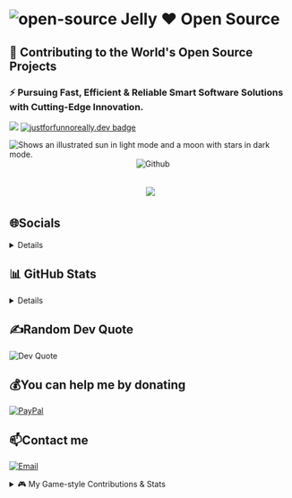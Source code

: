 # ![open-source](https://user-images.githubusercontent.com/79493862/130308685-60eee7b7-120a-45ae-8a41-35d090ae335c.png) Jelly ❤️ Open Source

## 🚀 Contributing to the World's Open Source Projects
### ⚡ Pursuing Fast, Efficient & Reliable Smart Software Solutions with Cutting-Edge Innovation.
[![](https://visitcount.itsvg.in/api?id=JellyObjeck&icon=2&color=11)](https://visitcount.itsvg.in)
[![justforfunnoreally.dev badge](https://img.shields.io/badge/justforfunnoreally-dev-9ff)](https://justforfunnoreally.dev)


<picture>
  <source media="(prefers-color-scheme: dark)" srcset="https://github.com/user-attachments/assets/35e9158f-be84-4828-bc34-e1b43467700a">
  <source media="(prefers-color-scheme: light)" srcset="https://github.com/user-attachments/assets/e3b8b56e-ad54-4a1c-a441-b2aff0a06b03">
  <img alt="Shows an illustrated sun in light mode and a moon with stars in dark mode." src="https://user-images.githubusercontent.com/25423296/163456779-a8556205-d0a5-45e2-ac17-42d089e3c3f8.png">
</picture>

<img width="55%" align="right" alt="Github" src="https://raw.githubusercontent.com/onimur/.github/master/.resources/git-header.svg" />

<h1 align="center">
  <a href="https://git.io/typing-svg">
    <img src="https://readme-typing-svg.herokuapp.com/?color=%23F18900&lines=Hello+There!+👋;Pleased+to+meet+you!;&center=true&size=30">
  </a>
</h1>


## 🌐Socials

[//]: # (<details>)

[//]: # (<summary>Details</summary>)

[//]: # ()
[//]: # ([![Discord]&#40;https://img.shields.io/badge/Discord-%237289DA.svg?logo=discord&logoColor=white&#41;]&#40;https://discord.com/users/erbanku&#41; [![Instagram]&#40;https://img.shields.io/badge/Instagram-%23E4405F.svg?logo=Instagram&logoColor=white&#41;]&#40;https://instagram.com/erbanku&#41; [![LinkedIn]&#40;https://img.shields.io/badge/LinkedIn-%230077B5.svg?logo=linkedin&logoColor=white&#41;]&#40;https://linkedin.com/in/erbanku&#41; [![Reddit]&#40;https://img.shields.io/badge/Reddit-%23FF4500.svg?logo=Reddit&logoColor=white&#41;]&#40;https://reddit.com/user/erbankuglobal&#41; [![TikTok]&#40;https://img.shields.io/badge/TikTok-%23000000.svg?logo=TikTok&logoColor=white&#41;]&#40;https://tiktok.com/@erbanku&#41; [![Twitter]&#40;https://img.shields.io/badge/Twitter-%231DA1F2.svg?logo=Twitter&logoColor=white&#41;]&#40;https://twitter.com/erbanku&#41;)

[//]: # ()
[//]: # (</details>)

<details>
## 💻 Tech Stack

![header_](https://github.com/erbanku/erbanku/assets/79493862/543c5ef4-bae2-45c3-9742-04af4b56cda1)![C++](https://img.shields.io/badge/c++-%2300599C.svg?style=flat&logo=c%2B%2B&logoColor=white)![CSS3](https://img.shields.io/badge/css3-%231572B6.svg?style=flat&logo=css3&logoColor=white) 
![Firebase](https://img.shields.io/badge/firebase-%23039BE5.svg?style=flat&logo=firebase)
![Swagger](https://img.shields.io/badge/-Swagger-%23Clojure?style=flat&logo=swagger&logoColor=white)
![C](https://img.shields.io/badge/c-%2300599C.svg?style=flat&logo=c&logoColor=white) 
![HTML5](https://img.shields.io/badge/html5-%23E34F26.svg?style=flat&logo=html5&logoColor=white)
![Go](https://img.shields.io/badge/go-%2300ADD8.svg?style=flat&logo=go&logoColor=white)
![JavaScript](https://img.shields.io/badge/javascript-%23323330.svg?style=flat&logo=javascript&logoColor=%23F7DF1E)  
![Julia](https://img.shields.io/badge/-Julia-9558B2?style=flat&logo=julia&logoColor=white) 
![LaTeX](https://img.shields.io/badge/latex-%23008080.svg?style=flat&logo=latex&logoColor=white) 
![Markdown](https://img.shields.io/badge/markdown-%23000000.svg?style=flat&logo=markdown&logoColor=white) 
![Python](https://img.shields.io/badge/python-3670A0?style=flat&logo=python&logoColor=ffdd54)
![Shell Script](https://img.shields.io/badge/shell_script-%23121011.svg?style=flat&logo=gnu-bash&logoColor=white) 
![Rust](https://img.shields.io/badge/rust-%23000000.svg?style=flat&logo=rust&logoColor=white) 
![R](https://img.shields.io/badge/r-%23276DC3.svg?style=flat&logo=r&logoColor=white) 
![AWS](https://img.shields.io/badge/AWS-%23FF9900.svg?style=flat&logo=amazon-aws&logoColor=white)
![Azure](https://img.shields.io/badge/azure-%230072C6.svg?style=flat&logo=azure-devops&logoColor=white) 
![Google Cloud](https://img.shields.io/badge/Google%20Cloud-%234285F4.svg?style=flat&logo=google-cloud&logoColor=white) 
![Vercel](https://img.shields.io/badge/vercel-%23000000.svg?style=flat&logo=vercel&logoColor=white)
![Netlify](https://img.shields.io/badge/netlify-%23000000.svg?style=flat&logo=netlify&logoColor=#00C7B7)
![Heroku](https://img.shields.io/badge/heroku-%23430098.svg?style=flat&logo=heroku&logoColor=white) 
![DigitalOcean](https://img.shields.io/badge/DigitalOcean-%230167ff.svg?style=flat&logo=digitalOcean&logoColor=white) 
![Anaconda](https://img.shields.io/badge/Anaconda-%2344A833.svg?style=flat&logo=anaconda&logoColor=white) 
![Angular](https://img.shields.io/badge/angular-%23DD0031.svg?style=flat&logo=angular&logoColor=white) 
![Angular.js](https://img.shields.io/badge/angular.js-%23E23237.svg?style=flat&logo=angularjs&logoColor=white) 
![Ant-Design](https://img.shields.io/badge/-AntDesign-%230170FE?style=flat&logo=ant-design&logoColor=white)
![Bootstrap](https://img.shields.io/badge/bootstrap-%23563D7C.svg?style=flat&logo=bootstrap&logoColor=white) 
![Django](https://img.shields.io/badge/django-%23092E20.svg?style=flat&logo=django&logoColor=white) 
![Fastify](https://img.shields.io/badge/fastify-%23000000.svg?style=flat&logo=fastify&logoColor=white) 
![Gatsby](https://img.shields.io/badge/Gatsby-%23663399.svg?style=flat&logo=gatsby&logoColor=white) 
![Rails](https://img.shields.io/badge/rails-%23CC0000.svg?style=flat&logo=ruby-on-rails&logoColor=white) 
![Qt](https://img.shields.io/badge/Qt-%23217346.svg?style=flat&logo=Qt&logoColor=white) 
![NuxtJS](https://img.shields.io/badge/Nuxt-black?style=flat&logo=nuxt.js&logoColor=white) 
![NodeJS](https://img.shields.io/badge/node.js-6DA55F?style=flat&logo=node.js&logoColor=white) 
![Next JS](https://img.shields.io/badge/Next-black?style=flat&logo=next.js&logoColor=white)
![React](https://img.shields.io/badge/react-%2320232a.svg?style=flat&logo=react&logoColor=%2361DAFB)![React Native](https://img.shields.io/badge/react_native-%2320232a.svg?style=flat&logo=react&logoColor=%2361DAFB)![SASS](https://img.shields.io/badge/SASS-hotpink.svg?style=flat&logo=SASS&logoColor=white)![Socket.io](https://img.shields.io/badge/Socket.io-black?style=flat&logo=socket.io&badgeColor=010101)![Vue.js](https://img.shields.io/badge/vuejs-%2335495e.svg?style=flat&logo=vuedotjs&logoColor=%234FC08D)![Stylus](https://img.shields.io/badge/stylus-%23ff6347.svg?style=flat&logo=stylus&logoColor=white)![Svelte](https://img.shields.io/badge/svelte-%23f1413d.svg?style=flat&logo=svelte&logoColor=white)![TailwindCSS](https://img.shields.io/badge/tailwindcss-%2338B2AC.svg?style=flat&logo=tailwind-css&logoColor=white)![Threejs](https://img.shields.io/badge/threejs-black?style=flat&logo=three.js&logoColor=white) ![Yarn](https://img.shields.io/badge/yarn-%232C8EBB.svg?style=flat&logo=yarn&logoColor=white) ![Webpack](https://img.shields.io/badge/webpack-%238DD6F9.svg?style=flat&logo=webpack&logoColor=black) ![Nginx](https://img.shields.io/badge/nginx-%23009639.svg?style=flat&logo=nginx&logoColor=white) ![MicrosoftSQLServer](https://img.shields.io/badge/Microsoft%20SQL%20Sever-CC2927?style=flat&logo=microsoft%20sql%20server&logoColor=white) ![MySQL](https://img.shields.io/badge/mysql-%2300f.svg?style=flat&logo=mysql&logoColor=white) ![MongoDB](https://img.shields.io/badge/MongoDB-%234ea94b.svg?style=flat&logo=mongodb&logoColor=white) ![SQLite](https://img.shields.io/badge/sqlite-%2307405e.svg?style=flat&logo=sqlite&logoColor=white) ![Postgres](https://img.shields.io/badge/postgres-%23316192.svg?style=flat&logo=postgresql&logoColor=white) ![Redis](https://img.shields.io/badge/redis-%23DD0031.svg?style=flat&logo=redis&logoColor=white) ![Adobe After Effects](https://img.shields.io/badge/Adobe%20After%20Effects-9999FF.svg?style=flat&logo=Adobe%20After%20Effects&logoColor=white) ![Adobe Audition](https://img.shields.io/badge/Adobe%20Audition-9999FF.svg?style=flat&logo=Adobe%20Audition&logoColor=white) ![Adobe Dreamweaver](https://img.shields.io/badge/Adobe%20Dreamweaver-FF61F6.svg?style=flat&logo=Adobe%20Dreamweaver&logoColor=white) ![Adobe Illustrator](https://img.shields.io/badge/adobeillustrator-%23FF9A00.svg?style=flat&logo=adobeillustrator&logoColor=white) ![Adobe Photoshop](https://img.shields.io/badge/adobephotoshop-%2331A8FF.svg?style=flat&logo=adobephotoshop&logoColor=white) ![Adobe Premiere Pro](https://img.shields.io/badge/Adobe%20Premiere%20Pro-9999FF.svg?style=flat&logo=Adobe%20Premiere%20Pro&logoColor=white)  ![Figma](https://img.shields.io/badge/figma-%23F24E1E.svg?style=flat&logo=figma&logoColor=white) ![Dribbble](https://img.shields.io/badge/Dribbble-EA4C89?style=flat&logo=dribbble&logoColor=white) ![Canva](https://img.shields.io/badge/Canva-%2300C4CC.svg?style=flat&logo=Canva&logoColor=white) ![Sketch](https://img.shields.io/badge/Sketch-FFB387?style=flat&logo=sketch&logoColor=black) ![Pandas](https://img.shields.io/badge/pandas-%23150458.svg?style=flat&logo=pandas&logoColor=white) ![PyTorch](https://img.shields.io/badge/PyTorch-%23EE4C2C.svg?style=flat&logo=PyTorch&logoColor=white) ![TensorFlow](https://img.shields.io/badge/TensorFlow-%23FF6F00.svg?style=flat&logo=TensorFlow&logoColor=white) ![NumPy](https://img.shields.io/badge/numpy-%23013243.svg?style=flat&logo=numpy&logoColor=white) ![LINUX](https://img.shields.io/badge/Linux-FCC624?style=flat&logo=linux&logoColor=black) ![Ansible](https://img.shields.io/badge/ansible-%231A1918.svg?style=flat&logo=ansible&logoColor=white) ![CMake](https://img.shields.io/badge/CMake-%23008FBA.svg?style=flat&logo=cmake&logoColor=white) ![Confluence](https://img.shields.io/badge/confluence-%23172BF4.svg?style=flat&logo=confluence&logoColor=white) ![Postman](https://img.shields.io/badge/Postman-FF6C37?style=flat&logo=postman&logoColor=white) ![Portfolio](https://img.shields.io/badge/Portfolio-%23000000.svg?style=flat&logo=firefox&logoColor=#FF7139) ![Notion](https://img.shields.io/badge/Notion-%23000000.svg?style=flat&logo=notion&logoColor=white) ![Trello](https://img.shields.io/badge/Trello-%23026AA7.svg?style=flat&logo=Trello&logoColor=white) ![Terraform](https://img.shields.io/badge/terraform-%235835CC.svg?style=flat&logo=terraform&logoColor=white) ![Kubernetes](https://img.shields.io/badge/kubernetes-%23326ce5.svg?style=flat&logo=kubernetes&logoColor=white) ![Jira](https://img.shields.io/badge/jira-%230A0FFF.svg?style=flat&logo=jira&logoColor=white) ![Raspberry Pi](https://img.shields.io/badge/-RaspberryPi-C51A4A?style=flat&logo=Raspberry-Pi) ![ElasticSearch](https://img.shields.io/badge/-ElasticSearch-005571?style=flat&logo=elasticsearch) ![ESLint](https://img.shields.io/badge/ESLint-4B3263?style=flat&logo=eslint&logoColor=white) ![Docker](https://img.shields.io/badge/docker-%230db7ed.svg?style=flat&logo=docker&logoColor=white)![Flink](https://img.shields.io/badge/Flink-%23E52C2C.svg?style=flat&logo=apache-flink&logoColor=white)![Kafka](https://img.shields.io/badge/Kafka-%23F05A28.svg?style=flat&logo=apache-kafka&logoColor=white)![Hadoop](https://img.shields.io/badge/Hadoop-%23FF7F00.svg?style=flat&logo=apache-hadoop&logoColor=white)![Hive](https://img.shields.io/badge/Hive-%23EC6813.svg?style=flat&logo=apache-hive&logoColor=white)![Spark](https://img.shields.io/badge/Spark-%23E25A1C.svg?style=flat&logo=apache-spark&logoColor=white)
![Flink](https://img.shields.io/badge/Flink-%23E52C2C.svg?style=flat&logo=apache-flink&logoColor=white)
![Kafka](https://img.shields.io/badge/Kafka-%23F05A28.svg?style=flat&logo=apache-kafka&logoColor=white)
![Hadoop](https://img.shields.io/badge/Hadoop-%23FF7F00.svg?style=flat&logo=apache-hadoop&logoColor=white)
![Hive](https://img.shields.io/badge/Hive-%23EC6813.svg?style=flat&logo=apache-hive&logoColor=white)
![Spark](https://img.shields.io/badge/Spark-%23E25A1C.svg?style=flat&logo=apache-spark&logoColor=white)
![Java](https://img.shields.io/badge/java-%23007ACC.svg?style=flat&logo=java&logoColor=white)
![Spring Boot](https://img.shields.io/badge/springboot-%236DB33F.svg?style=flat&logo=springboot&logoColor=white)
![Maven](https://img.shields.io/badge/maven-%2300739C.svg?style=flat&logo=apache-maven&logoColor=white)
</details>

## 📊 GitHub Stats


<details>

<summary>Details</summary>

<!-- GitHub Stats -->
<img src="https://github-readme-stats.vercel.app/api?username=JellyObjeck&show_icons=true&theme=radical" alt="GitHub Stats" />

<!-- Top Languages -->
<img src="https://github-readme-stats.vercel.app/api/top-langs/?username=JellyObjeck&layout=compact&theme=radical" alt="Top Languages" />

<!-- WakaTime Stats -->
<img src="https://wakatime.com/share/@JellyObjeck/177f0028-d4c0-4894-9adb-e721113852ee.svg" alt="WakaTime Stats" />


<picture>
<source media="(prefers-color-scheme: dark)" srcset="https://raw.githubusercontent.com/JellyObjeck/JellyObjeck/main/profile-3d-contrib/profile-night-green.svg">
<source media="(prefers-color-scheme: light)" srcset="https://raw.githubusercontent.com/JellyObjeck/JellyObjeck/main/profile-3d-contrib/profile-green.svg">
<img src="https://raw.githubusercontent.com/JellyObjeck/JellyObjeck/main/profile-3d-contrib/profile-green.svg" alt="3D Contributions">
</picture>


</details>

## ✍️Random Dev Quote

<picture>
    <source media="(prefers-color-scheme: dark)" srcset="https://quotes-github-readme.vercel.app/api?type=horizontal&theme=dark">
    <source media="(prefers-color-scheme: light)" srcset="https://quotes-github-readme.vercel.app/api?type=horizontal&theme=light">
    <img src="https://quotes-github-readme.vercel.app/api?type=horizontal&theme=light" alt="Dev Quote">
</picture>

## 💰You can help me by donating

  [![PayPal](https://img.shields.io/badge/PayPal-00457C?style=for-the-badge&logo=paypal&logoColor=white)](https://PayPal.Me/guoog) 
## 📫Contact me
  [![Email](https://img.shields.io/badge/Gmail-D14836?style=for-the-badge&logo=gmail&logoColor=white)](mailto:jellychou001@gmail.com)


<details>
<summary>🎮 My Game-style Contributions & Stats</summary>
<!-- 3D Contributions - 贪吃蛇风格 -->
<img src="profile-snake-contrib/github-contribution-grid-snake.svg" alt="Snake-style 3D Contributions" />
</details>